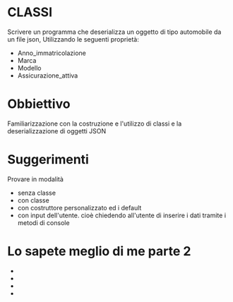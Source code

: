# CLASSI

Scrivere un programma che deserializza un oggetto di tipo automobile da un file json, Utilizzando le seguenti proprietà:

- Anno_immatricolazione
- Marca
- Modello
- Assicurazione_attiva

# Obbiettivo

Familiarizzazione con la costruzione e l'utilizzo di classi e la deserializzazione di oggetti JSON

# Suggerimenti

Provare in modalità

- senza classe
- con classe
- con costruttore personalizzato ed i default
- con input dell'utente. cioè chiedendo all'utente di inserire i dati tramite i metodi di console

# Lo sapete meglio di me parte 2

-
-
-
-